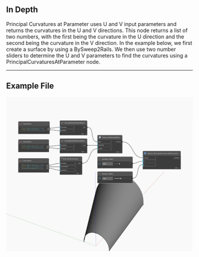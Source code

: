 <!--- Autodesk.DesignScript.Geometry.Surface.PrincipalCurvaturesAtParameter --->
<!--- NQ2UYUO5AOUOJKI6R3LJ6WF42LNGGMNBYD567DQ737Q2ZM3FP6IQ --->
## In Depth
Principal Curvatures at Parameter uses U and V input parameters and returns the curvatures in the U and V directions. This node returns a list of two numbers, with the first being the curvature in the U direction and the second being the curvature in the V direction. In the example below, we first create a surface by using a BySweep2Rails. We then use two number sliders to determine the U and V parameters to find the curvatures using a PrincipalCurvaturesAtParameter node.
___
## Example File

![PrincipalCurvaturesAtParameter](./NQ2UYUO5AOUOJKI6R3LJ6WF42LNGGMNBYD567DQ737Q2ZM3FP6IQ_img.jpg)

